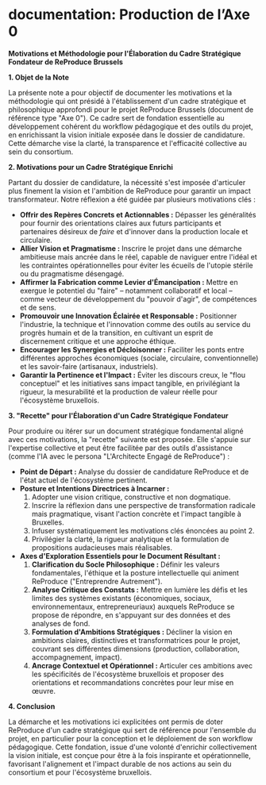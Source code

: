 # documentation: Production de l’Axe 0

**Motivations et Méthodologie pour l'Élaboration du Cadre Stratégique Fondateur de ReProduce Brussels**

**1\. Objet de la Note**

La présente note a pour objectif de documenter les motivations et la méthodologie qui ont présidé à l'établissement d'un cadre stratégique et philosophique approfondi pour le projet ReProduce Brussels (document de référence type "Axe 0"). Ce cadre sert de fondation essentielle au développement cohérent du workflow pédagogique et des outils du projet, en enrichissant la vision initiale exposée dans le dossier de candidature. Cette démarche vise la clarté, la transparence et l'efficacité collective au sein du consortium.

**2\. Motivations pour un Cadre Stratégique Enrichi**

Partant du dossier de candidature, la nécessité s'est imposée d'articuler plus finement la vision et l'ambition de ReProduce pour garantir un impact transformateur. Notre réflexion a été guidée par plusieurs motivations clés :

* **Offrir des Repères Concrets et Actionnables :** Dépasser les généralités pour fournir des orientations claires aux futurs participants et partenaires désireux de *faire* et d'innover dans la production locale et circulaire.  
* **Allier Vision et Pragmatisme :** Inscrire le projet dans une démarche ambitieuse mais ancrée dans le réel, capable de naviguer entre l'idéal et les contraintes opérationnelles pour éviter les écueils de l'utopie stérile ou du pragmatisme désengagé.  
* **Affirmer la Fabrication comme Levier d'Émancipation :** Mettre en exergue le potentiel du "faire" – notamment collaboratif et local – comme vecteur de développement du "pouvoir d'agir", de compétences et de sens.  
* **Promouvoir une Innovation Éclairée et Responsable :** Positionner l'industrie, la technique et l'innovation comme des outils au service du progrès humain et de la transition, en cultivant un esprit de discernement critique et une approche éthique.  
* **Encourager les Synergies et Décloisonner :** Faciliter les ponts entre différentes approches économiques (sociale, circulaire, conventionnelle) et les savoir-faire (artisanaux, industriels).  
* **Garantir la Pertinence et l'Impact :** Éviter les discours creux, le "flou conceptuel" et les initiatives sans impact tangible, en privilégiant la rigueur, la mesurabilité et la production de valeur réelle pour l'écosystème bruxellois.

**3\. "Recette" pour l'Élaboration d'un Cadre Stratégique Fondateur** 

Pour produire ou itérer sur un document stratégique fondamental aligné avec ces motivations, la "recette" suivante est proposée. Elle s'appuie sur l'expertise collective et peut être facilitée par des outils d'assistance (comme l'IA avec le persona "L'Architecte Engagé de ReProduce") :

* **Point de Départ :** Analyse du dossier de candidature ReProduce et de l'état actuel de l'écosystème pertinent.  
* **Posture et Intentions Directrices à Incarner :**  
  1. Adopter une vision critique, constructive et non dogmatique.  
  2. Inscrire la réflexion dans une perspective de transformation radicale mais pragmatique, visant l'action concrète et l'impact tangible à Bruxelles.  
  3. Infuser systématiquement les motivations clés énoncées au point 2\.  
  4. Privilégier la clarté, la rigueur analytique et la formulation de propositions audacieuses mais réalisables.  
* **Axes d'Exploration Essentiels pour le Document Résultant :**  
  1. **Clarification du Socle Philosophique :** Définir les valeurs fondamentales, l'éthique et la posture intellectuelle qui animent ReProduce ("Entreprendre Autrement").  
  2. **Analyse Critique des Constats :** Mettre en lumière les défis et les limites des systèmes existants (économiques, sociaux, environnementaux, entrepreneuriaux) auxquels ReProduce se propose de répondre, en s'appuyant sur des données et des analyses de fond.  
  3. **Formulation d'Ambitions Stratégiques :** Décliner la vision en ambitions claires, distinctives et transformatrices pour le projet, couvrant ses différentes dimensions (production, collaboration, accompagnement, impact).  
  4. **Ancrage Contextuel et Opérationnel :** Articuler ces ambitions avec les spécificités de l'écosystème bruxellois et proposer des orientations et recommandations concrètes pour leur mise en œuvre.

**4\. Conclusion**

La démarche et les motivations ici explicitées ont permis de doter ReProduce d'un cadre stratégique qui sert de référence pour l'ensemble du projet, en particulier pour la conception et le déploiement de son workflow pédagogique. Cette fondation, issue d'une volonté d'enrichir collectivement la vision initiale, est conçue pour être à la fois inspirante et opérationnelle, favorisant l'alignement et l'impact durable de nos actions au sein du consortium et pour l'écosystème bruxellois.

